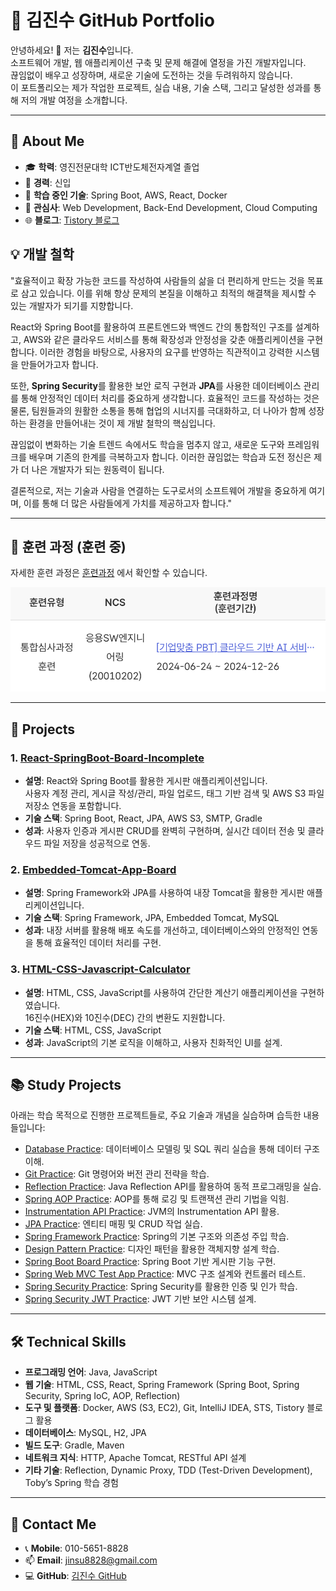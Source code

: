 
# 📌 김진수 GitHub Portfolio

안녕하세요! 👋 저는 **김진수**입니다.  
소프트웨어 개발, 웹 애플리케이션 구축 및 문제 해결에 열정을 가진 개발자입니다.  
끊임없이 배우고 성장하며, 새로운 기술에 도전하는 것을 두려워하지 않습니다.  
이 포트폴리오는 제가 작업한 프로젝트, 실습 내용, 기술 스택, 그리고 달성한 성과를 통해 저의 개발 여정을 소개합니다.

---

## 🌟 About Me

- 🎓 **학력**: 영진전문대학 ICT반도체전자계열 졸업
- 💼 **경력**: 신입
- 🌱 **학습 중인 기술**: Spring Boot, AWS, React, Docker
- 💬 **관심사**: Web Development, Back-End Development, Cloud Computing
- 🌐 **블로그**: [Tistory 블로그](https://myinfo503.tistory.com)

## 💡 개발 철학

"효율적이고 확장 가능한 코드를 작성하여 사람들의 삶을 더 편리하게 만드는 것을 목표로 삼고 있습니다. 이를 위해 항상 문제의 본질을 이해하고 최적의 해결책을 제시할 수 있는 개발자가 되기를 지향합니다.  

React와 Spring Boot를 활용하여 프론트엔드와 백엔드 간의 통합적인 구조를 설계하고, AWS와 같은 클라우드 서비스를 통해 확장성과 안정성을 갖춘 애플리케이션을 구현합니다. 이러한 경험을 바탕으로, 사용자의 요구를 반영하는 직관적이고 강력한 시스템을 만들어가고자 합니다.  

또한, **Spring Security**를 활용한 보안 로직 구현과 **JPA**를 사용한 데이터베이스 관리를 통해 안정적인 데이터 처리를 중요하게 생각합니다. 효율적인 코드를 작성하는 것은 물론, 팀원들과의 원활한 소통을 통해 협업의 시너지를 극대화하고, 더 나아가 함께 성장하는 환경을 만들어내는 것이 제 개발 철학의 핵심입니다.  

끊임없이 변화하는 기술 트렌드 속에서도 학습을 멈추지 않고, 새로운 도구와 프레임워크를 배우며 기존의 한계를 극복하고자 합니다. 이러한 끊임없는 학습과 도전 정신은 제가 더 나은 개발자가 되는 원동력이 됩니다.  

결론적으로, 저는 기술과 사람을 연결하는 도구로서의 소프트웨어 개발을 중요하게 여기며, 이를 통해 더 많은 사람들에게 가치를 제공하고자 합니다."

---

## 📝 훈련 과정 (훈련 중)

자세한 훈련 과정은 [훈련과정](./훈련과정.md) 에서 확인할 수 있습니다.

![훈련 과정 이미지](./image.png)

---
## 💼 Projects

### 1. [React-SpringBoot-Board-Incomplete](https://github.com/KimuJinsu/react-springboot-board-incomplete)
- **설명**: React와 Spring Boot를 활용한 게시판 애플리케이션입니다.  
  사용자 계정 관리, 게시글 작성/관리, 파일 업로드, 태그 기반 검색 및 AWS S3 파일 저장소 연동을 포함합니다.
- **기술 스택**: Spring Boot, React, JPA, AWS S3, SMTP, Gradle
- **성과**: 사용자 인증과 게시판 CRUD를 완벽히 구현하며, 실시간 데이터 전송 및 클라우드 파일 저장을 성공적으로 연동.

### 2. [Embedded-Tomcat-App-Board](https://github.com/KimuJinsu/embedded-tomcat-board-app)
- **설명**: Spring Framework와 JPA를 사용하여 내장 Tomcat을 활용한 게시판 애플리케이션입니다.
- **기술 스택**: Spring Framework, JPA, Embedded Tomcat, MySQL
- **성과**: 내장 서버를 활용해 배포 속도를 개선하고, 데이터베이스와의 안정적인 연동을 통해 효율적인 데이터 처리를 구현.

### 3. [HTML-CSS-Javascript-Calculator](https://github.com/KimuJinsu/html-css-javascript-calculator)
- **설명**: HTML, CSS, JavaScript를 사용하여 간단한 계산기 애플리케이션을 구현하였습니다.  
  16진수(HEX)와 10진수(DEC) 간의 변환도 지원합니다.
- **기술 스택**: HTML, CSS, JavaScript
- **성과**: JavaScript의 기본 로직을 이해하고, 사용자 친화적인 UI를 설계.

---

## 📚 Study Projects

아래는 학습 목적으로 진행한 프로젝트들로, 주요 기술과 개념을 실습하며 습득한 내용들입니다:

- [Database Practice](https://github.com/KimuJinsu/database-practice): 데이터베이스 모델링 및 SQL 쿼리 실습을 통해 데이터 구조 이해.
- [Git Practice](https://github.com/KimuJinsu/git-practice): Git 명령어와 버전 관리 전략을 학습.
- [Reflection Practice](https://github.com/KimuJinsu/reflection-practice): Java Reflection API를 활용하여 동적 프로그래밍을 실습.
- [Spring AOP Practice](https://github.com/KimuJinsu/spring-aop-practice): AOP를 통해 로깅 및 트랜잭션 관리 기법을 익힘.
- [Instrumentation API Practice](https://github.com/KimuJinsu/instrumentation-api): JVM의 Instrumentation API 활용.
- [JPA Practice](https://github.com/KimuJinsu/jpa-practice): 엔티티 매핑 및 CRUD 작업 실습.
- [Spring Framework Practice](https://github.com/KimuJinsu/spring-framework-practice): Spring의 기본 구조와 의존성 주입 학습.
- [Design Pattern Practice](https://github.com/KimuJinsu/designpattern-practice): 디자인 패턴을 활용한 객체지향 설계 학습.
- [Spring Boot Board Practice](https://github.com/KimuJinsu/springboot-board-practice): Spring Boot 기반 게시판 기능 구현.
- [Spring Web MVC Test App Practice](https://github.com/KimuJinsu/spring-web-mvc-test-app): MVC 구조 설계와 컨트롤러 테스트.
- [Spring Security Practice](https://github.com/KimuJinsu/spring-security-practice): Spring Security를 활용한 인증 및 인가 학습.
- [Spring Security JWT Practice](https://github.com/KimuJinsu/spring-security-jwt): JWT 기반 보안 시스템 설계.

---

## 🛠️ Technical Skills

- **프로그래밍 언어**: Java, JavaScript  
- **웹 기술**: HTML, CSS, React, Spring Framework (Spring Boot, Spring Security, Spring IoC, AOP, Reflection)  
- **도구 및 플랫폼**: Docker, AWS (S3, EC2), Git, IntelliJ IDEA, STS, Tistory 블로그 활용  
- **데이터베이스**: MySQL, H2, JPA  
- **빌드 도구**: Gradle, Maven  
- **네트워크 지식**: HTTP, Apache Tomcat, RESTful API 설계  
- **기타 기술**: Reflection, Dynamic Proxy, TDD (Test-Driven Development), Toby’s Spring 학습 경험  

---

## 📧 Contact Me

- 📞 **Mobile**: 010-5651-8828
- 📫 **Email**: [jinsu8828@gmail.com](mailto:jinsu8828@gmail.com)
- 💻 **GitHub**: [김진수 GitHub](https://github.com/KimuJinsu)
